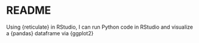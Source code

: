 # README
<!-- badges: start -->

<!-- badges: end -->

Using {reticulate} in RStudio, I can run Python code in RStudio and visualize a {pandas} dataframe via {ggplot2}
